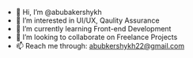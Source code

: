 - 👋 Hi, I’m @abubakershykh
- 👀 I’m interested in UI/UX, Qaulity Assurance 
- 🌱 I’m currently learning Front-end Development
- 💞️ I’m looking to collaborate on Freelance Projects
- 📫 Reach me through: abubkershykh22@gmail.com

<!---
abubakershykh/abubakershykh is a ✨ special ✨ repository because its `README.md` (this file) appears on your GitHub profile.
You can click the Preview link to take a look at your changes.
--->
